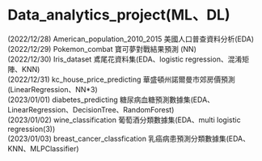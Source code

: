 # Data_analytics_project(ML、DL)  

(2022/12/28) American_population_2010_2015 美國人口普查資料分析(EDA) \
(2022/12/29) Pokemon_combat 寶可夢對戰結果預測 (NN)  
(2022/12/30) Iris_dataset 鳶尾花資料集(EDA、logistic regression、混淆矩陣、KNN)  
(2022/12/31) kc_house_price_predicting 華盛頓州諾爾曼市郊房價預測(LinearRegression、NN*3)  
(2023/01/01) diabetes_predicting 糖尿病血糖預測數據集(EDA、LinearRegression、DecisionTree、RandomForest)  
(2023/01/02) wine_classification 葡萄酒分類數據集(EDA、multi logistic regression(3))  
(2023/01/03) breast_cancer_classfication 乳癌病患預測分類數據集(EDA、KNN、MLPClassifier)

